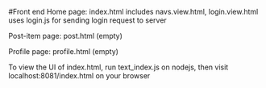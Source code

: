#Front end
Home page: index.html
  includes navs.view.html, login.view.html
  uses login.js for sending login request to server

Post-item page: post.html (empty)

Profile page: profile.html (empty)

To view the UI of index.html, run text_index.js on nodejs, then visit localhost:8081/index.html on your browser
